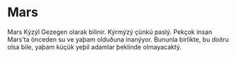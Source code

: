 # Mars

Mars Kýzýl Gezegen olarak bilinir. Kýrmýzý çünkü paslý. Pekçok insan Mars’ta
önceden su ve yaþam olduðuna inanýyor. Bununla birlikte, bu doðru olsa bile,
yaþam küçük yeþil adamlar þeklinde olmayacaktý.
